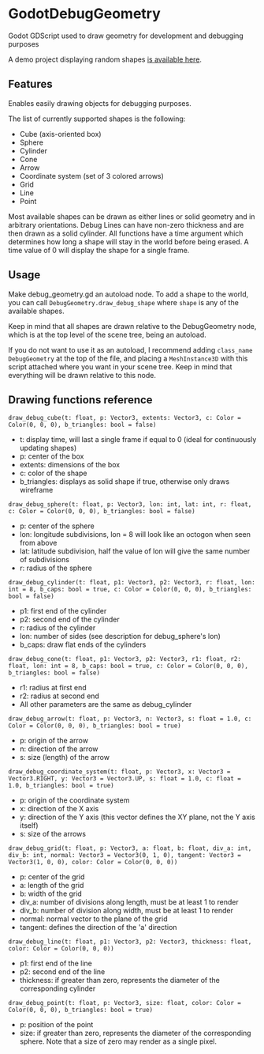 # GodotDebugGeometry
Godot GDScript used to draw geometry for development and debugging purposes

A demo project displaying  random shapes [is available here](https://github.com/Cykyrios/GodotDebugGeometry-demo).

## Features
Enables easily drawing objects for debugging purposes.

The list of currently supported shapes is the following:
* Cube (axis-oriented box)
* Sphere
* Cylinder
* Cone
* Arrow
* Coordinate system (set of 3 colored arrows)
* Grid
* Line
* Point

Most available shapes can be drawn as either lines or solid geometry and in arbitrary orientations. Debug Lines can have non-zero thickness and are then drawn as a solid cylinder. All functions have a time argument which determines how long a shape will stay in the world before being erased. A time value of 0 will display the shape for a single frame.

## Usage
Make debug_geometry.gd an autoload node. To add a shape to the world, you can call `DebugGeometry.draw_debug_shape` where `shape` is any of the available shapes.

Keep in mind that all shapes are drawn relative to the DebugGeometry node, which is at the top level of the scene tree, being an autoload.

If you do not want to use it as an autoload, I recommend adding `class_name DebugGeometry` at the top of the file, and placing a `MeshInstance3D` with this script attached where you want in your scene tree. Keep in mind that everything will be drawn relative to this node.


## Drawing functions reference
```gdscript
draw_debug_cube(t: float, p: Vector3, extents: Vector3, c: Color = Color(0, 0, 0), b_triangles: bool = false)
```
* t: display time, will last a single frame if equal to 0 (ideal for continuously updating shapes)
* p: center of the box
* extents: dimensions of the box
* c: color of the shape
* b_triangles: displays as solid shape if true, otherwise only draws wireframe

```gdscript
draw_debug_sphere(t: float, p: Vector3, lon: int, lat: int, r: float, c: Color = Color(0, 0, 0), b_triangles: bool = false)
```
* p: center of the sphere
* lon: longitude subdivisions, lon = 8 will look like an octogon when seen from above
* lat: latitude subdivision, half the value of lon will give the same number of subdivisions
* r: radius of the sphere

```gdscript
draw_debug_cylinder(t: float, p1: Vector3, p2: Vector3, r: float, lon: int = 8, b_caps: bool = true, c: Color = Color(0, 0, 0), b_triangles: bool = false)
```
* p1: first end of the cylinder
* p2: second end of the cylinder
* r: radius of the cylinder
* lon: number of sides (see description for debug_sphere's lon)
* b_caps: draw flat ends of the cylinders

```gdscript
draw_debug_cone(t: float, p1: Vector3, p2: Vector3, r1: float, r2: float, lon: int = 8, b_caps: bool = true, c: Color = Color(0, 0, 0), b_triangles: bool = false)
```
* r1: radius at first end
* r2: radius at second end
* All other parameters are the same as debug_cylinder

```gdscript
draw_debug_arrow(t: float, p: Vector3, n: Vector3, s: float = 1.0, c: Color = Color(0, 0, 0), b_triangles: bool = true)
```
* p: origin of the arrow
* n: direction of the arrow
* s: size (length) of the arrow

```gdscript
draw_debug_coordinate_system(t: float, p: Vector3, x: Vector3 = Vector3.RIGHT, y: Vector3 = Vector3.UP, s: float = 1.0, c: float = 1.0, b_triangles: bool = true)
```
* p: origin of the coordinate system
* x: direction of the X axis
* y: direction of the Y axis (this vector defines the XY plane, not the Y axis itself)
* s: size of the arrows

```gdscript
draw_debug_grid(t: float, p: Vector3, a: float, b: float, div_a: int, div_b: int, normal: Vector3 = Vector3(0, 1, 0), tangent: Vector3 = Vector3(1, 0, 0), color: Color = Color(0, 0, 0))
```
* p: center of the grid
* a: length of the grid
* b: width of the grid
* div_a: number of divisions along length, must be at least 1 to render
* div_b: number of division along width, must be at least 1 to render
* normal: normal vector to the plane of the grid
* tangent: defines the direction of the 'a' direction

```gdscript
draw_debug_line(t: float, p1: Vector3, p2: Vector3, thickness: float, color: Color = Color(0, 0, 0))
```
* p1: first end of the line
* p2: second end of the line
* thickness: if greater than zero, represents the diameter of the corresponding cylinder

```gdscript
draw_debug_point(t: float, p: Vector3, size: float, color: Color = Color(0, 0, 0), b_triangles: bool = true)
```
* p: position of the point
* size: if greater than zero, represents the diameter of the corresponding sphere. Note that a size of zero may render as a single pixel.
